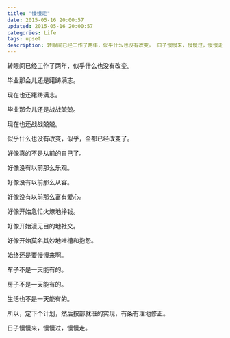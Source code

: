 ```yaml
---
title: "慢慢走"
date: 2015-05-16 20:00:57
updated: 2015-05-16 20:00:57
categories: Life
tags: upset
description: 转眼间已经工作了两年，似乎什么也没有改变。 日子慢慢来，慢慢过，慢慢走。
---
```


转眼间已经工作了两年，似乎什么也没有改变。

毕业那会儿还是躇踌满志。

现在也还躇踌满志。

毕业那会儿还是战战兢兢。

现在也还战战兢兢。

似乎什么也没有改变，似乎，全都已经改变了。

好像真的不是从前的自己了。

好像没有以前那么乐观。

好像没有以前那么从容。

好像没有以前那么富有爱心。

好像开始急忙火燎地挣钱。

好像开始漫无目的地社交。

好像开始莫名其妙地吐槽和抱怨。

始终还是要慢慢来啊。

车子不是一天能有的。

房子不是一天能有的。

生活也不是一天能有的。

所以，定下个计划，然后按部就班的实现，有条有理地修正。

日子慢慢来，慢慢过，慢慢走。

